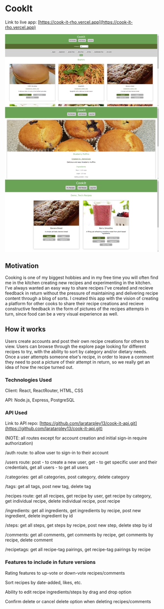 # CookIt

Link to live app: [https://cook-it-rho.vercel.app](https://cook-it-rho.vercel.app)

![Alt text](https://github.com/laratarpley13/cook-it-api/blob/master/screenshots/explore-view.png)
![Alt text](https://github.com/laratarpley13/cook-it-api/blob/master/screenshots/recipe-view.png)
![Alt text](https://github.com/laratarpley13/cook-it-api/blob/master/screenshots/user-view.png)

## Motivation

Cooking is one of my biggest hobbies and in my free time you will often find me in the kitchen creating new recipes and experimenting in the kitchen. I've always wanted an easy way to share recipes I've created and recieve feedback in return without the pressure of maintaining and delivering recipe content through a blog of sorts. I created this app with the vision of creating a platform for other cooks to share their recipe creations and recieve constructive feedback in the form of pictures of the recipes attempts in turn, since food can be a very visual experience as well.

## How it works 

Users create accounts and post their own recipe creations for others to view. Users can browse through the explore page looking for different recipes to try, with the ability to sort by category and/or dietary needs. Once a user attempts someone else's recipe, in order to leave a comment they need to post a picture of their attempt in return, so we really get an idea of how the recipe turned out.

### Technologies Used

Client: React, ReactRouter, HTML, CSS

API: Node.js, Express, PostgreSQL

### API Used

Link to API repo: [https://github.com/laratarpley13/cook-it-api.git](https://github.com/laratarpley13/cook-it-api.git)

(NOTE: all routes except for account creation and initial sign-in require authorization)

/auth route: to allow user to sign-in to their account

/users route: post - to create a new user, get - to get specific user and their credentials, get all users - to get all users

/categories: get all categories, post category, delete category

/tags: get all tags, post new tag, delete tag

/recipes route: get all recipes, get recipe by user, get recipe by category, get individual recipe, delete individual recipe, post recipe

/ingredients: get all ingredients, get ingredients by recipe, post new ingredient, delete ingredient by id

/steps: get all steps, get steps by recipe, post new step, delete step by id

/comments: get all comments, get comments by recipe, get comments by recipe, delete comment

/recipetags: get all recipe-tag pairings, get recipe-tag pairings by recipe

### Features to include in future versions

Rating features to up-vote or down-vote recipes/comments

Sort recipes by date-added, likes, etc.

Ability to edit recipe ingredients/steps by drag and drop option

Confirm delete or cancel delete option when deleting recipes/comments
